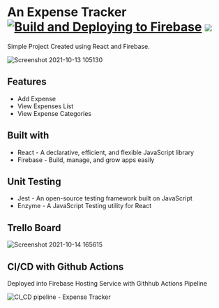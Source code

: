# An Expense Tracker [![Build and Deploying to Firebase](https://github.com/NSBM-SPM-2021/github-basics-Madushankumarasiri/actions/workflows/firebase.yml/badge.svg)](https://github.com/NSBM-SPM-2021/github-basics-Madushankumarasiri/actions/workflows/firebase.yml) <img src="http://img.shields.io/badge/node->=0.14.x-brightgreen.svg" />

Simple Project Created using React and Firebase.

![Screenshot 2021-10-13 105130](https://user-images.githubusercontent.com/61668132/137072272-c90bf3b5-919b-4453-ae97-fd117714bf5c.png)


## Features

- Add Expense
- View Expenses List
- View Expense Categories

## Built with

- React - A declarative, efficient, and flexible JavaScript library
- Firebase -  Build, manage, and grow apps easily

## Unit Testing

- Jest - An open-source testing framework built on JavaScript
- Enzyme - A JavaScript Testing utility for React 

## Trello Board

![Screenshot 2021-10-14 165615](https://user-images.githubusercontent.com/61668132/137308697-2eef09e0-7f8f-4294-9938-4239baa3b1e8.png)



## CI/CD with Github Actions

Deployed into Firebase Hosting Service with Githhub Actions Pipeline


![CI_CD pipeline - Expense Tracker](https://user-images.githubusercontent.com/61668132/137074683-c8e68efd-49c8-402a-beb5-01983300d1be.png)
